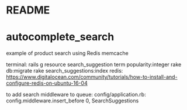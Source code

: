 # README
# autocomplete_search
example of product search using Redis memcache

terminal:
rails g resource search_suggestion term popularity:integer
rake db:migrate
rake search_suggestions:index
redis: https://www.digitalocean.com/community/tutorials/how-to-install-and-configure-redis-on-ubuntu-16-04

to add search middleware to queue:
config/application.rb:
config.middleware.insert_before 0, SearchSuggestions
